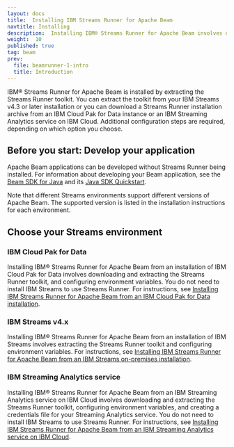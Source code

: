 ```yaml
---
layout: docs
title:  Installing IBM Streams Runner for Apache Beam
navtitle: Installing
description:  Installing IBM® Streams Runner for Apache Beam involves downloading and extracting the Streams Runner toolkit, configuring environment variables, and creating a credentials file for your Streaming Analytics service.
weight:  10
published: true
tag: beam
prev:
  file: beamrunner-1-intro
  title: Introduction
---
```


IBM® Streams Runner for Apache Beam is installed by extracting the Streams Runner toolkit. You can extract the toolkit from your IBM Streams v4.3 or later installation or you can download a Streams Runner installation archive from an IBM Cloud Pak for Data instance or an IBM Streaming Analytics service on IBM Cloud. Additional configuration steps are required, depending on which option you choose.

## Before you start: Develop your application
Apache Beam applications can be developed without Streams Runner being installed. For information about developing your Beam application, see the [Beam SDK for Java](https://beam.apache.org/documentation/sdks/java/) and its [Java SDK Quickstart](https://beam.apache.org/get-started/quickstart-java/).

Note that different Streams environments support different versions of Apache
Beam. The supported version is listed in the installation instructions for each
environment.

## Choose your Streams environment

### IBM Cloud Pak for Data
Installing IBM® Streams Runner for Apache Beam from an installation of IBM Cloud Pak for Data involves downloading and extracting the Streams Runner toolkit, and configuring environment variables. You do not need to install IBM Streams to use Streams Runner. For instructions, see [Installing IBM Streams Runner for Apache Beam from an IBM Cloud Pak for Data installation](../beamrunner-2c-cp4d).

### IBM Streams v4.x
Installing IBM® Streams Runner for Apache Beam from an installation of IBM Streams involves extracting the Streams Runner toolkit and configuring environment variables. For instructions, see [Installing IBM Streams Runner for Apache Beam from an IBM Streams on-premises installation](../beamrunner-2a-onprem).

### IBM Streaming Analytics service
Installing IBM® Streams Runner for Apache Beam from an IBM Streaming Analytics service on IBM Cloud involves downloading and extracting the Streams Runner toolkit, configuring environment variables, and creating a credentials file for your Streaming Analytics service. You do not need to install IBM Streams to use Streams Runner. For instructions, see [Installing IBM Streams Runner for Apache Beam from an IBM Streaming Analytics service on IBM Cloud](../beamrunner-2b-sas).
